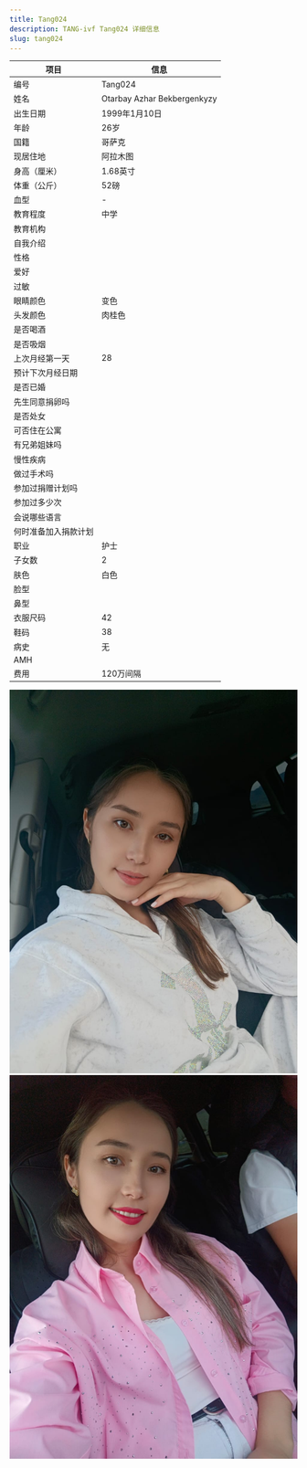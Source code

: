 ```yaml
---
title: Tang024
description: TANG-ivf Tang024 详细信息
slug: tang024
---
```


| 项目           | 信息                                                         |
| -------------- | ------------------------------------------------------------ |
| 编号           | Tang024                                                      |
| 姓名           | Otarbay Azhar Bekbergenkyzy                                  |
| 出生日期       | 1999年1月10日                                                |
| 年龄           | 26岁                                                         |
| 国籍           | 哥萨克                                                       |
| 现居住地       | 阿拉木图                                                     |
| 身高（厘米）   | 1.68英寸                                                     |
| 体重（公斤）   | 52磅                                                         |
| 血型           | -                                                            |
| 教育程度       | 中学                                                         |
| 教育机构       |                                                              |
| 自我介绍       |                                                              |
| 性格           |                                                              |
| 爱好           |                                                              |
| 过敏           |                                                              |
| 眼睛颜色       | 变色                                                         |
| 头发颜色       | 肉桂色                                                       |
| 是否喝酒       |                                                              |
| 是否吸烟       |                                                              |
| 上次月经第一天 | 28                                                           |
| 预计下次月经日期 |                                                             |
| 是否已婚       |                                                              |
| 先生同意捐卵吗 |                                                              |
| 是否处女       |                                                              |
| 可否住在公寓   |                                                              |
| 有兄弟姐妹吗   |                                                              |
| 慢性疾病       |                                                              |
| 做过手术吗     |                                                              |
| 参加过捐赠计划吗 |                                                             |
| 参加过多少次   |                                                              |
| 会说哪些语言   |                                                              |
| 何时准备加入捐款计划 |                                                         |
| 职业           | 护士                                                         |
| 子女数         | 2                                                            |
| 肤色           | 白色                                                         |
| 脸型           |                                                              |
| 鼻型           |                                                              |
| 衣服尺码       | 42                                                           |
| 鞋码           | 38                                                           |
| 病史           | 无                                                           |
| AMH            |                                                              |
| 费用           | 120万间隔                                                    |

![](media/Tang024-1.jpg)
![](media/Tang024-2.jpg)